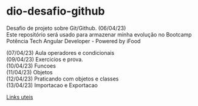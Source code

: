 # dio-desafio-github
Desafio de projeto sobre Git/Github. (06/04/23) <br/>
Este repositório será usado para armazenar minha evolução no Bootcamp Potência Tech Angular Developer - Powered by iFood

(07/04/23) Aula operadores e condicionais <br/>
(09/04/23) Exercicios e prova. <br/>
(10/04/23) Funcoes <br/>
(11/04/23) Objetos <br/>
(12/04/23) Praticando com objetos e classes <br/>
(13/04/23) Importacao e Exportacao <br/>

[Links uteis](https://www.markdownguide.org/cheat-sheet/)
